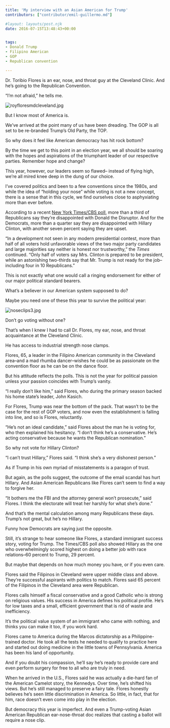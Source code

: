 ```yaml
---
title: 'My interview with an Asian American for Trump'
contributors: ["contributor/emil-guillermo.md"]

#layout: layouts/post.njk
date: 2016-07-15T13:48:43+00:00


tags:
- Donald Trump
- Filipino American
- GOP
- Republican convention

---
```


Dr. Toribio Flores is an ear, nose, and throat guy at the Cleveland Clinic. And he’s going to the Republican Convention.

“I’m not afraid,” he tells me.

![royfloresmdcleveland.jpg](/uploads/royfloresmdcleveland.jpg)

But I know most of America is.

We’ve arrived at the point many of us have been dreading. The GOP is all set to be re-branded Trump’s Old Party, the TOP.

So why does it feel like American democracy has hit rock bottom?

By the time we get to this point in an election year, we all should be soaring with the hopes and aspirations of the triumphant leader of our respective parties. Remember hope and change?

This year, however, our leaders seem so flawed– instead of flying high, we’re all mired knee deep in the dung of our choice.

I’ve covered politics and been to a few conventions since the 1980s, and while the idea of “holding your nose” while voting is not a new concept, there is a sense that in this cycle, we find ourselves close to asphyxiating more than ever before.

According to a recent [New York Times/CBS poll](https://www.nytimes.com/2016/07/15/us/politics/hillary-clinton-donald-trump-poll.html), more than a third of Republicans say they’re disappointed with Donald the Disruptor. And for the Democrats, more than a quarter say they are disappointed with Hillary Clinton, with another seven percent saying they are upset.

“In a development not seen in any modern presidential contest, more than half of all voters hold unfavorable views of the two major party candidates and large majorities say neither is honest nor trustworthy,” the _Times_ continued. “Only half of voters say Mrs. Clinton is prepared to be president, while an astonishing two-thirds say that Mr. Trump is not ready for the job–including four in 10 Republicans.”

This is not exactly what one would call a ringing endorsement for either of our major political standard bearers.

What’s a believer in our American system supposed to do?

Maybe you need one of these this year to survive the political year:

![noseclips3.jpg](/uploads/noseclips3.jpg)

Don’t go voting without one?

That’s when I knew I had to call Dr. Flores, my ear, nose, and throat acquaintance at the Cleveland Clinic.

He has access to industrial strength nose clamps.

Flores, 65, a leader in the Filipino American community in the Cleveland area–and a mad rhumba dancer–wishes he could be as passionate on the convention floor as he can be on the dance floor.

But his attitude reflects the polls. This is not the year for political passion unless your passion coincides with Trump’s vanity.

“I really don’t like him,” said Flores, who during the primary season backed his home state’s leader, John Kasich.

For Flores, Trump was near the bottom of the pack. That wasn’t to be the case for the rest of GOP voters, and now even the establishment is falling into line, and so is Flores, reluctantly.

“He’s not an ideal candidate,” said Flores about the man he is voting for, who then explained his hesitancy. “I don’t think he’s a conservative. He’s acting conservative because he wants the Republican nomination.”

So why not vote for Hillary Clinton?

“I can’t trust Hillary,” Flores said. “I think she’s a very dishonest person.”

As if Trump in his own myriad of misstatements is a paragon of trust.

But again, as the polls suggest, the outcome of the email scandal has hurt Hillary. And Asian American Republicans like Flores can’t seem to find a way to forgive her.

“It bothers me the FBI and the attorney general won’t prosecute,” said Flores. I think the electorate will treat her harshly for what she’s done.”

And that’s the mental calculation among many Republicans these days. Trump’s not great, but he’s no Hillary.

Funny how Democrats are saying just the opposite.

Still, it’s strange to hear someone like Flores, a standard immigrant success story, voting for Trump. The Times/CBS poll also showed Hillary as the one who overwhelmingly scored highest on doing a better job with race relations–60 percent to Trump, 29 percent.

But maybe that depends on how much money you have, or if you even care.

Flores said the Filipinos in Cleveland were upper middle class and above. They’re successful aspirants with politics to match. Flores said 65 percent of the Filipinos in the Cleveland area were Republican.

Flores calls himself a fiscal conservative and a good Catholic who is strong on religious values. His success in America defines his political profile. He’s for low taxes and a small, efficient government that is rid of waste and inefficiency.

It’s the political value system of an immigrant who came with nothing, and thinks you can make it too, if you work hard.

Flores came to America during the Marcos dictatorship as a Philippine-trained doctor. He took all the tests he needed to qualify to practice here and started out doing medicine in the little towns of Pennsylvania. America has been his land of opportunity.

And if you doubt his compassion, he’ll say he’s ready to provide care and even perform surgery for free to all who are truly in need.

When he arrived in the U.S., Flores said he was actually a die-hard fan of the American Camelot story, the Kennedys. Over time, he’s shifted his views. But he’s still managed to preserve a fairy tale. Flores honestly believes he’s seen little discrimination in America. So little, in fact, that for him, race doesn’t even come into play in the election.

But democracy this year is imperfect. And even a Trump-voting Asian American Republican ear-nose-throat doc realizes that casting a ballot will require a nose clip.

